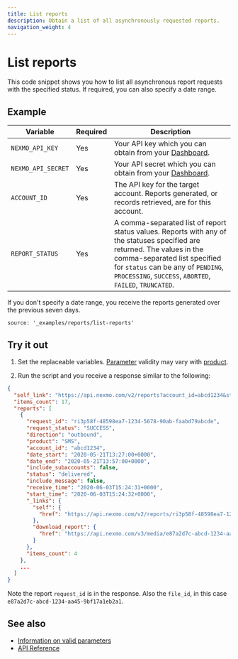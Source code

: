 ```yaml
---
title: List reports
description: Obtain a list of all asynchronously requested reports.
navigation_weight: 4
---
```


# List reports

This code snippet shows you how to list all asynchronous report requests with the specified status. If required, you can also specify a date range.

## Example

Variable | Required | Description
----|----|----
`NEXMO_API_KEY` | Yes | Your API key which you can obtain from your [Dashboard](https://dashboard.nexmo.com/sign-in).
`NEXMO_API_SECRET` | Yes | Your API secret which you can obtain from your [Dashboard](https://dashboard.nexmo.com/sign-in).
`ACCOUNT_ID` | Yes | The API key for the target account. Reports generated, or records retrieved, are for this account.
`REPORT_STATUS` | Yes | A comma-separated list of report status values. Reports with any of the statuses specified are returned. The values in the comma-separated list specified for `status` can be any of `PENDING`, `PROCESSING`, `SUCCESS`, `ABORTED`, `FAILED`, `TRUNCATED`.

If you don't specify a date range, you receive the reports generated over the previous seven days.

```code_snippets
source: '_examples/reports/list-reports'
```

## Try it out

1. Set the replaceable variables. [Parameter](/reports/code-snippets/before-you-begin#parameters) validity may vary with [product](/reports/code-snippets/before-you-begin#product).

2. Run the script and you receive a response similar to the following:

```json
{
  "self_link": "https://api.nexmo.com/v2/reports?account_id=abcd1234&status=SUCCESS",
  "items_count": 17,
  "reports": [
    {
      "request_id": "ri3p58f-48598ea7-1234-5678-90ab-faabd79abcde",
      "request_status": "SUCCESS",
      "direction": "outbound",
      "product": "SMS",
      "account_id": "abcd1234",
      "date_start": "2020-05-21T13:27:00+0000",
      "date_end": "2020-05-21T13:57:00+0000",
      "include_subaccounts": false,
      "status": "delivered",
      "include_message": false,
      "receive_time": "2020-06-03T15:24:31+0000",
      "start_time": "2020-06-03T15:24:32+0000",
      "_links": {
        "self": {
          "href": "https://api.nexmo.com/v2/reports/ri3p58f-48598ea7-1234-5678-90ab-faabd79abcde"
        },
        "download_report": {
          "href": "https://api.nexmo.com/v3/media/e87a2d7c-abcd-1234-aa45-9bf17a1eb2a1"
        }
      },
      "items_count": 4
    },
    ...
  ]
}
```

Note the report `request_id` is in the response. Also the `file_id`, in this case `e87a2d7c-abcd-1234-aa45-9bf17a1eb2a1`.

## See also

* [Information on valid parameters](/reports/code-snippets/before-you-begin#parameters)
* [API Reference](/api/reports)
